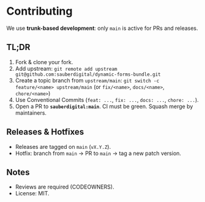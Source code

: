 # Contributing

We use **trunk-based development**: only `main` is active for PRs and releases.

## TL;DR
1. Fork & clone your fork.
2. Add upstream: `git remote add upstream git@github.com:sauberdigital/dynamic-forms-bundle.git`
3. Create a topic branch from `upstream/main`:
   `git switch -c feature/<name> upstream/main` (or `fix/<name>`, `docs/<name>`, `chore/<name>`)
4. Use Conventional Commits (`feat: ...`, `fix: ...`, `docs: ...`, `chore: ...`).
5. Open a PR to **`sauberdigital:main`**. CI must be green. Squash merge by maintainers.

## Releases & Hotfixes
- Releases are tagged on `main` (`vX.Y.Z`).
- Hotfix: branch from `main` → PR to `main` → tag a new patch version.

## Notes
- Reviews are required (CODEOWNERS).
- License: MIT.